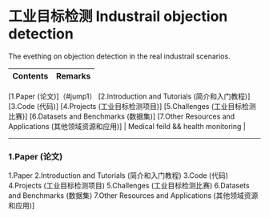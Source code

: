 # 工业目标检测 Industrail objection detection
The evething on objection detection in the real industrail scenarios.

| Contents | Remarks | 
|:-|:-|
[1.Paper (论文)]（#jump1）
[2.Introduction and Tutorials (简介和入门教程)]
[3.Code (代码)]
[4.Projects (工业目标检测项目)]
[5.Challenges (工业目标检测比赛)]
[6.Datasets and Benchmarks (数据集)]
[7.Other Resources and Applications (其他领域资源和应用)] | Medical feild && health monitoring |


---
### <span id='jump1'>1.Paper (论文)</span>
  1.Paper
2.Introduction and Tutorials (简介和入门教程)
3.Code (代码)
4.Projects (工业目标检测项目)
5.Challenges (工业目标检测比赛)
6.Datasets and Benchmarks (数据集)
7.Other Resources and Applications (其他领域资源和应用)]
